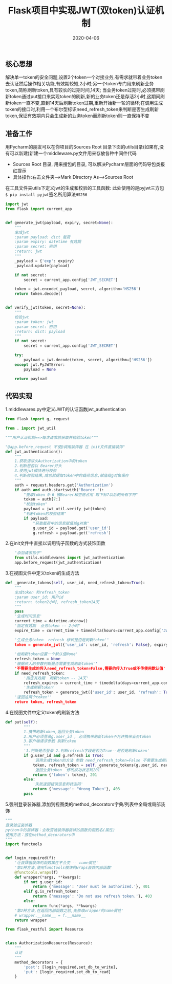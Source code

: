 ﻿---
title: Flask项目中实现JWT(双token)认证机制
date: 2020-04-06
categories:
- Flask
tags:
- JWT
---
## 核心思想
解决单一token的安全问题,设置2个token一个对接业务,有需求就带着业务token去认证然后操作相关功能,有效期较短,2小时;另一个token专门用来刷新业务token,简称刷新token,具有较长的过期时间,14天;
当业务token过期时,必须携带刷新token通过put接口来实现token的刷新,新的业务token还是存活2小时,这期间刷新token一直不变,直到14天后刷新token过期,重新开始新一轮的循环;在调用生成token的接口时,利用一个布尔型标识need_refresh_token来判断是否生成刷新token,保证有效期内只会生成新的业务token而刷新token则一直保持不变
## 准备工作
用Pycharm的朋友可以在你项目的Sources Root 目录下面的utils目录(如果有,没有可以新建)新建一个middleware.py文件用来存放各种中间件代码
* Sources Root 目录, 用来搜包的目录, 可以解决Pycharm层面的代码导包类报红提示
* 具体操作:右击文件夹-->Mark Directory As-->Sources Root

在工具文件夹utils下定义jwt的生成和校验的工具函数:
此处使用的是pyjwt三方包 ```$ pip install pyjwt```签名所用算法```HS256```
```python
import jwt
from flask import current_app


def generate_jwt(payload, expiry, secret=None):
    """
    生成jwt
    :param payload: dict 载荷
    :param expiry: datetime 有效期
    :param secret: 密钥
    :return: jwt
    """
    _payload = {'exp': expiry}
    _payload.update(payload)

    if not secret:
        secret = current_app.config['JWT_SECRET']

    token = jwt.encode(_payload, secret, algorithm='HS256')
    return token.decode()


def verify_jwt(token, secret=None):
    """
    检验jwt
    :param token: jwt
    :param secret: 密钥
    :return: dict: payload
    """
    if not secret:
        secret = current_app.config['JWT_SECRET']

    try:
        payload = jwt.decode(token, secret, algorithm=['HS256'])
    except jwt.PyJWTError:
        payload = None

    return payload
```
## 代码实现
1.middlewares.py中定义JWT的认证函数jwt_authentication
```python
from flask import g, request

from . import jwt_util

"""用户认证机制==>每次请求前获取并校验token"""

"@app.before_request 不使@调用装饰器 在 init文件直接装饰" 
def jwt_authentication():
    """
    1.获取请求头Authorization中的token
    2.判断是否以 Bearer开头
    3.使用jwt模块进行校验
    4.判断校验结果,成功就提取token中的载荷信息,赋值给g对象保存
    """
    auth = request.headers.get('Authorization')
    if auth and auth.startswith('Bearer '):
        "提取token 0-6 被Bearer和空格占用 取下标7以后的所有字符"
        token = auth[7:]
        "校验token"
        payload = jwt_util.verify_jwt(token)
        "判断token的校验结果"
        if payload:
            "获取载荷中的信息赋值给g对象"
            g.user_id = payload.get('user_id')
            g.refresh = payload.get('refresh')
```
2.在init文件中直接以调用钩子函数的方式装饰函数
```python
	"添加请求钩子"
    from utils.middlewares import jwt_authentication
    app.before_request(jwt_authentication)
```
3.在视图文件中定义token的生成方法
```python
def _generate_tokens(self, user_id, need_refresh_token=True):
	"""
	生成token 和refresh_token
	:param user_id: 用户id
	:return: token2小时, refresh_token14天
	"""
	pass
	'生成时间信息'
	current_time = datetime.utcnow()
	'指定有效期  业务token -- 2小时'
	expire_time = current_time + timedelta(hours=current_app.config['JWT_EXPIRY_HOURS'])

	'生成业务token  refresh 标识是否是刷新token''
	token = generate_jwt({'user_id': user_id, 'refresh': False}, expiry=expire_time)
	
	'给刷新token设置一个默认值None'
	refresh_token = None
	'根据传入的参数判断是否需要生成刷新token''
	'不需要生成的传入need_refresh_token=False,需要的传入True或不传使用默认值'
	if need_refresh_token:
	    '指定有效期  刷新token -- 14天'
	    refresh_expires = current_time + timedelta(days=current_app.config['JWT_REFRESH_DAYS'])
	    '生成刷新token'
	    refresh_token = generate_jwt({'user_id': user_id, 'refresh': True}, expiry=refresh_expires)
	'返回这两个token''
	return token, refresh_token
```
4.在视图文件中定义token的刷新方法
```python
def put(self):
        """
        1.携带刷新token,返回业务token
        2.用户必须登录g.user_id , 必须携带刷新token不允许携带业务token
        3.客户端请求参数 刷新token
        """
        '1.判断是否登录 2.判断refresh字段是否为True--是否是刷新token'
        if g.user_id and g.refresh is True:
            '调用生成token的方法 参数 need_refresh_token=False 不需要生成刷新token 仅生成业务token'
            token, refresh_token = self._generate_tokens(g.user_id, need_refresh_token=False)
            '返回业务token  修改成功状态码201'
            return {'token': token}, 201
        else:
            '失败返回错误信息和状态码'
            return {'message': 'Wrong Token'}, 403
        pass
```
5.强制登录装饰器,添加到视图类的method_decorators字典/列表中全局或局部装饰
```python
"""
登录验证装饰器
python中的装饰器：会改变被装饰器装饰的函数的函数名(属性)
使用方法：放在method_decorators中
"""
import functools


def login_required(f):
    '让装饰器装饰的函数属性不会变 -- name属性'
    '第1种方法,使用functools模块的wraps装饰内部函数'
    @functools.wraps(f)
    def wrapper(*args, **kwargs):
        if not g.user_id:
            return {'message': 'User must be authorized.'}, 401
        elif g.is_refresh_token:
            return {'message': 'Do not use refresh token.'}, 403
        else:
            return func(*args, **kwargs)
    '第2种方法,在返回内部函数之前,先修改wrapper的name属性'
    # wrapper.__name__ = f.__name__
    return wrapper
```
```python
from flask_restful import Resource


class AuthorizationResource(Resource):
    """
    认证
    """
    method_decorators = {
        'post': [login_required,set_db_to_write],
        'put': [login_required,set_db_to_read]
    }
```
